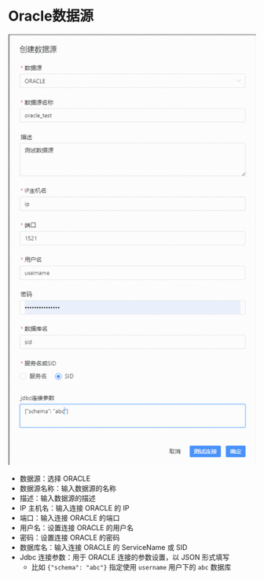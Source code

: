 # Oracle数据源

![oracle-choose-schema](../../../../img/new_ui/dev/datasource/oracle-choose-schema.png)

- 数据源：选择 ORACLE
- 数据源名称：输入数据源的名称
- 描述：输入数据源的描述
- IP 主机名：输入连接 ORACLE 的 IP
- 端口：输入连接 ORACLE 的端口
- 用户名：设置连接 ORACLE 的用户名
- 密码：设置连接 ORACLE 的密码
- 数据库名：输入连接 ORACLE 的 ServiceName 或 SID
- Jdbc 连接参数：用于 ORACLE 连接的参数设置，以 JSON 形式填写
  - 比如 `{"schema": "abc"}` 指定使用 `username` 用户下的 `abc` 数据库
